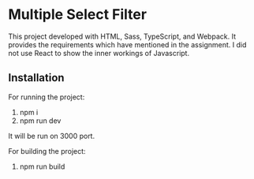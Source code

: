 # Multiple Select Filter

This project developed with HTML, Sass, TypeScript, and Webpack. It provides the requirements which have mentioned in the assignment.
I did not use React to show the inner workings of Javascript.

## Installation

For running the project:

1. npm i
2. npm run dev

It will be run on 3000 port.

For building the project:
1. npm run build

